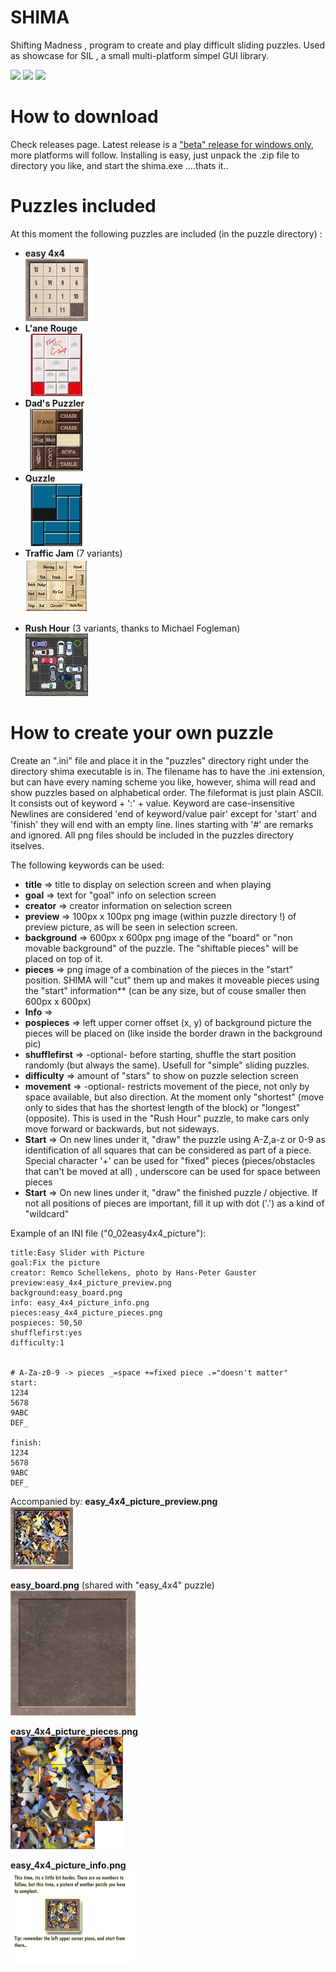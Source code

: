 # SHIMA
Shifting Madness , program to create and play difficult sliding puzzles. Used as showcase for SIL , a small multi-platform simpel GUI library.

<img src="https://github.com/mertyGit/shima/releases/download/beta1.0/shima_1beta_screenshot1.png" width="300">&nbsp;<img src="https://github.com/mertyGit/shima/releases/download/beta1.0/shima_1beta_screenshot2.png" width="300">&nbsp;<img src="https://github.com/mertyGit/shima/releases/download/beta1.0/shima_1beta_screenshot4.png" width="300">&nbsp;<BR>

# How to download

Check releases page. Latest release is a ["beta" release for windows only](https://github.com/mertyGit/shima/releases/download/beta1.0/Shima_Windows_v1_Beta.zip), more platforms will follow. 
Installing is easy, just unpack the .zip file to directory you like, and start the shima.exe ....thats it..

# Puzzles included

At this moment the following puzzles are included (in the puzzle directory) :
* **easy 4x4** <BR>![](https://github.com/mertyGit/shima/blob/main/bin/puzzles/easy_4x4_preview.png)
* **L'ane Rouge** <BR> ![](https://github.com/mertyGit/shima/blob/main/bin/puzzles/ane_rouge_preview.png)
* **Dad's Puzzler** <BR> ![](https://github.com/mertyGit/shima/blob/main/bin/puzzles/dads_puzzler_preview.png)
* **Quzzle** <BR> ![](https://github.com/mertyGit/shima/blob/main/bin/puzzles/quzzle_preview.png)
* **Traffic Jam** (7 variants) <BR> ![](https://github.com/mertyGit/shima/blob/main/bin/puzzles/traffic_jam12_preview.png)
* **Rush Hour** (3 variants, thanks to Michael Fogleman) <BR> ![](https://github.com/mertyGit/shima/blob/main/bin/puzzles/rush_hour_6x6_lvl3_preview.png)

# How to create your own puzzle

Create an ".ini" file and place it in the "puzzles" directory right under the directory shima executable is in. 
The filename has to have the .ini extension, but can have every naming scheme you like, however, shima will read and show puzzles based on alphabetical order.
The fileformat is just plain ASCII. It consists out of keyword + ':' + value. Keyword are case-insensitive
Newlines are considered 'end of keyword/value pair' except for 'start' and 'finish' they will end with an empty line. lines starting with '#' are remarks and ignored. All png files should be included in the puzzles directory itselves.

The following keywords can be used:
* **title** => title to display on selection screen and when playing
* **goal** => text for "goal" info on selection screen
* **creator** => creator information on selection screen
* **preview** => 100px x 100px png image (within puzzle directory !) of preview picture, as will be seen in selection screen. 
* **background** => 600px x 600px png image of the "board" or "non movable background" of the puzzle. The "shiftable pieces" will be placed on top of it.
* **pieces** => png image of a combination of the pieces in the "start" position. SHIMA will "cut" them up and makes it moveable pieces using the "start" information** (can be any size, but of couse smaller then 600px x 600px)
* **Info** => 
* **pospieces** => left upper corner offset (x, y) of background picture the pieces will be placed on (like inside the border drawn in the background pic)
* **shufflefirst** => -optional- before starting, shuffle the start position randomly (but always the same). Usefull for "simple" sliding puzzles.
* **difficulty** => amount of "stars" to show on puzzle selection screen
* **movement** => -optional- restricts movement of the piece, not only by space available, but also direction. At the moment only "shortest" (move only to sides that has the shortest length of the block) or "longest" (opposite). This is used in the "Rush Hour" puzzle, to make cars only move forward or backwards, but not sideways.
* **Start** => On new lines under it, "draw" the puzzle using A-Z,a-z or 0-9 as identification of all squares that can be considered as part of a piece. Special character '+' can be used for "fixed" pieces (pieces/obstacles that can't be moved at all) , underscore can be used for space between pieces
* **Start** => On new lines under it, "draw" the finished puzzle / objective. If not all positions of pieces are important, fill it up with dot ('.') as a kind of "wildcard"

Example of an INI file ("0_02easy4x4_picture"):
```
title:Easy Slider with Picture
goal:Fix the picture
creator: Remco Schellekens, photo by Hans-Peter Gauster
preview:easy_4x4_picture_preview.png
background:easy_board.png
info: easy_4x4_picture_info.png
pieces:easy_4x4_picture_pieces.png
pospieces: 50,50
shufflefirst:yes
difficulty:1


# A-Za-z0-9 -> pieces _=space +=fixed piece .="doesn't matter"
start:
1234
5678
9ABC
DEF_

finish:
1234
5678
9ABC
DEF_
```

Accompanied by:
**easy_4x4_picture_preview.png** <BR>
<IMG SRC="https://github.com/mertyGit/shima/blob/main/bin/puzzles/easy_4x4_picture_preview.png" WIDTH="100"><BR>

**easy_board.png** (shared with "easy_4x4" puzzle) <BR>
<IMG SRC="https://github.com/mertyGit/shima/blob/main/bin/puzzles/easy_board.png" WIDTH="200"><BR>

**easy_4x4_picture_pieces.png** <BR>
<IMG SRC="https://github.com/mertyGit/shima/blob/main/bin/puzzles/easy_4x4_picture_pieces.png" WIDTH="180"><BR>
    
**easy_4x4_picture_info.png**  <BR>
<IMG SRC="https://github.com/mertyGit/shima/blob/main/bin/puzzles/easy_4x4_picture_info.png" WIDTH="200"><BR>

